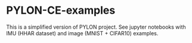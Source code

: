 # PYLON-CE-examples
This is a simplified version of PYLON project. See jupyter notebooks with IMU (HHAR dataset) and image (MNIST + CIFAR10) examples.
